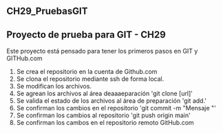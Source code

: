 ## CH29_PruebasGIT
## Proyecto de prueba para GIT - CH29
Este proyecto está pensado para tener los primeros pasos en GIT y GITHub.com
1. Se crea el repositorio en la cuenta de Github.com
2. Se clona el repositorio mediante ssh de forma local.
3. Se modifican los archivos.
4. Se agrean los archivos al área deaaaeparación 'git clone [url]'
5. Se valida el estado de los archivos al área de preparación 'git add.'
6. Se confirman los cambios en el repositorio 'git commit -m "Mensaje "'
7. Se confirman los cambios al repositorio 'git push origin main'
8. Se confirman los cambos en el repositorio remoto GitHub.com
